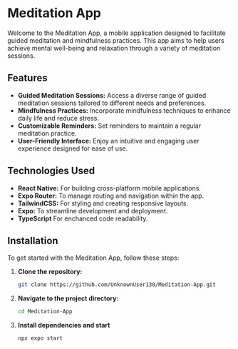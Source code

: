 # Meditation App

Welcome to the Meditation App, a mobile application designed to facilitate guided meditation and mindfulness practices. This app aims to help users achieve mental well-being and relaxation through a variety of meditation sessions.

## Features

- **Guided Meditation Sessions:** Access a diverse range of guided meditation sessions tailored to different needs and preferences.
- **Mindfulness Practices:** Incorporate mindfulness techniques to enhance daily life and reduce stress.
- **Customizable Reminders:** Set reminders to maintain a regular meditation practice.
- **User-Friendly Interface:** Enjoy an intuitive and engaging user experience designed for ease of use.

## Technologies Used

- **React Native:** For building cross-platform mobile applications.
- **Expo Router:** To manage routing and navigation within the app.
- **TailwindCSS:** For styling and creating responsive layouts.
- **Expo:** To streamline development and deployment.
- **TypeScript** For enchanced code readability.

## Installation

To get started with the Meditation App, follow these steps:

1. **Clone the repository:**
   ```bash
   git clone https://github.com/UnknownUser130/Meditation-App.git
2. **Navigate to the project directory:**
   ```bash
   cd Meditation-App
3. **Install dependencies and start**
   ```bash
   npx expo start
